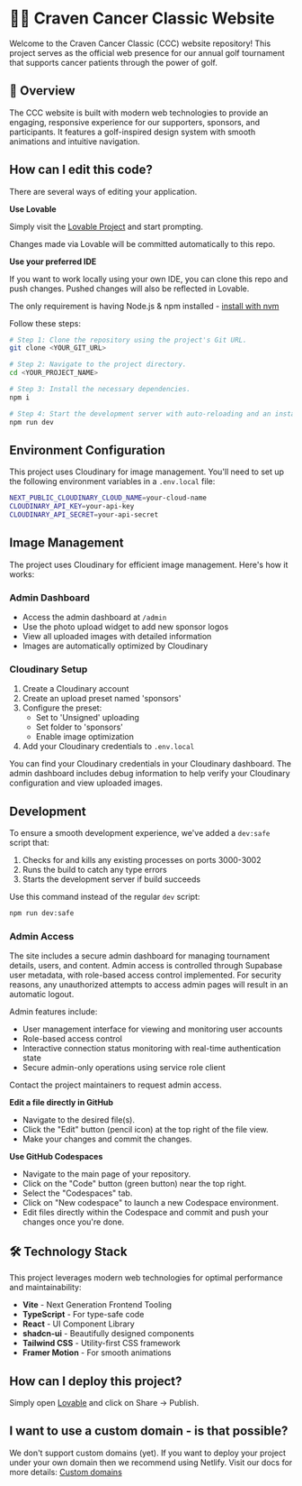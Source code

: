 # 🏌️‍♂️ Craven Cancer Classic Website

Welcome to the Craven Cancer Classic (CCC) website repository! This project serves as the official web presence for our annual golf tournament that supports cancer patients through the power of golf.

## 🌟 Overview

The CCC website is built with modern web technologies to provide an engaging, responsive experience for our supporters, sponsors, and participants. It features a golf-inspired design system with smooth animations and intuitive navigation.

## How can I edit this code?

There are several ways of editing your application.

**Use Lovable**

Simply visit the [Lovable Project](https://lovable.dev/projects/cb6768b4-f262-4945-bc6f-e2177156f244) and start prompting.

Changes made via Lovable will be committed automatically to this repo.

**Use your preferred IDE**

If you want to work locally using your own IDE, you can clone this repo and push changes. Pushed changes will also be reflected in Lovable.

The only requirement is having Node.js & npm installed - [install with nvm](https://github.com/nvm-sh/nvm#installing-and-updating)

Follow these steps:

```sh
# Step 1: Clone the repository using the project's Git URL.
git clone <YOUR_GIT_URL>

# Step 2: Navigate to the project directory.
cd <YOUR_PROJECT_NAME>

# Step 3: Install the necessary dependencies.
npm i

# Step 4: Start the development server with auto-reloading and an instant preview.
npm run dev
```

## Environment Configuration

This project uses Cloudinary for image management. You'll need to set up the following environment variables in a `.env.local` file:

```sh
NEXT_PUBLIC_CLOUDINARY_CLOUD_NAME=your-cloud-name
CLOUDINARY_API_KEY=your-api-key
CLOUDINARY_API_SECRET=your-api-secret
```

## Image Management

The project uses Cloudinary for efficient image management. Here's how it works:

### Admin Dashboard
- Access the admin dashboard at `/admin`
- Use the photo upload widget to add new sponsor logos
- View all uploaded images with detailed information
- Images are automatically optimized by Cloudinary

### Cloudinary Setup
1. Create a Cloudinary account
2. Create an upload preset named 'sponsors'
3. Configure the preset:
   - Set to 'Unsigned' uploading
   - Set folder to 'sponsors'
   - Enable image optimization
4. Add your Cloudinary credentials to `.env.local`

You can find your Cloudinary credentials in your Cloudinary dashboard. The admin dashboard includes debug information to help verify your Cloudinary configuration and view uploaded images.

## Development

To ensure a smooth development experience, we've added a `dev:safe` script that:
1. Checks for and kills any existing processes on ports 3000-3002
2. Runs the build to catch any type errors
3. Starts the development server if build succeeds

Use this command instead of the regular `dev` script:
```sh
npm run dev:safe
```

### Admin Access

The site includes a secure admin dashboard for managing tournament details, users, and content. Admin access is controlled through Supabase user metadata, with role-based access control implemented. For security reasons, any unauthorized attempts to access admin pages will result in an automatic logout.

Admin features include:
- User management interface for viewing and monitoring user accounts
- Role-based access control
- Interactive connection status monitoring with real-time authentication state
- Secure admin-only operations using service role client

Contact the project maintainers to request admin access.

**Edit a file directly in GitHub**

- Navigate to the desired file(s).
- Click the "Edit" button (pencil icon) at the top right of the file view.
- Make your changes and commit the changes.

**Use GitHub Codespaces**

- Navigate to the main page of your repository.
- Click on the "Code" button (green button) near the top right.
- Select the "Codespaces" tab.
- Click on "New codespace" to launch a new Codespace environment.
- Edit files directly within the Codespace and commit and push your changes once you're done.

## 🛠️ Technology Stack

This project leverages modern web technologies for optimal performance and maintainability:

- **Vite** - Next Generation Frontend Tooling
- **TypeScript** - For type-safe code
- **React** - UI Component Library
- **shadcn-ui** - Beautifully designed components
- **Tailwind CSS** - Utility-first CSS framework
- **Framer Motion** - For smooth animations

## How can I deploy this project?

Simply open [Lovable](https://lovable.dev/projects/cb6768b4-f262-4945-bc6f-e2177156f244) and click on Share -> Publish.

## I want to use a custom domain - is that possible?

We don't support custom domains (yet). If you want to deploy your project under your own domain then we recommend using Netlify. Visit our docs for more details: [Custom domains](https://docs.lovable.dev/tips-tricks/custom-domain/)
